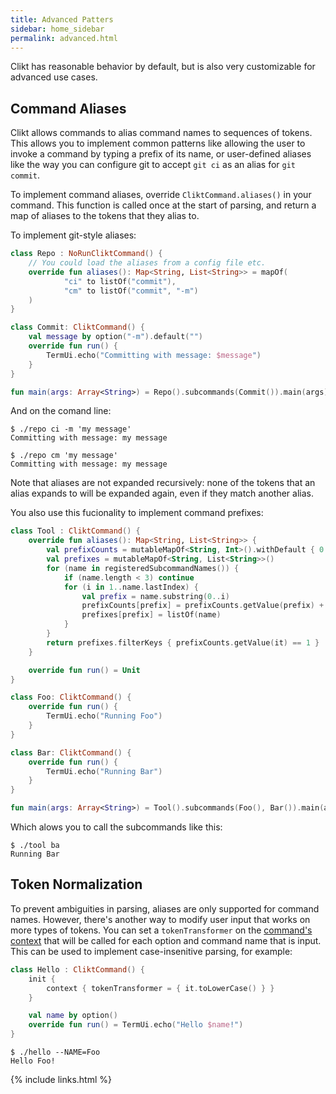 ```yaml
---
title: Advanced Patters
sidebar: home_sidebar
permalink: advanced.html
---
```


<!--  TODO: add docs links -->

Clikt has reasonable behavior by default, but is also very customizable
for advanced use cases.

## Command Aliases

Clikt allows commands to alias command names to sequences of tokens.
This allows you to implement common patterns like allowing the user to
invoke a command by typing a prefix of its name, or user-defined aliases
like the way you can configure git to accept `git ci` as an alias for
`git commit`.

To implement command aliases, override `CliktCommand.aliases()` in your
command. This function is called once at the start of parsing, and
return a map of aliases to the tokens that they alias to.

To implement git-style aliases:

```kotlin
class Repo : NoRunCliktCommand() {
    // You could load the aliases from a config file etc.
    override fun aliases(): Map<String, List<String>> = mapOf(
            "ci" to listOf("commit"),
            "cm" to listOf("commit", "-m")
    )
}

class Commit: CliktCommand() {
    val message by option("-m").default("")
    override fun run() {
        TermUi.echo("Committing with message: $message")
    }
}

fun main(args: Array<String>) = Repo().subcommands(Commit()).main(args)
```

And on the comand line:

```
$ ./repo ci -m 'my message'
Committing with message: my message
```

```
$ ./repo cm 'my message'
Committing with message: my message
```

Note that aliases are not expanded recursively: none of the tokens that
an alias expands to will be expanded again, even if they match another
alias.

You also use this fucionality to implement command prefixes:

```kotlin
class Tool : CliktCommand() {
    override fun aliases(): Map<String, List<String>> {
        val prefixCounts = mutableMapOf<String, Int>().withDefault { 0 }
        val prefixes = mutableMapOf<String, List<String>>()
        for (name in registeredSubcommandNames()) {
            if (name.length < 3) continue
            for (i in 1..name.lastIndex) {
                val prefix = name.substring(0..i)
                prefixCounts[prefix] = prefixCounts.getValue(prefix) + 1
                prefixes[prefix] = listOf(name)
            }
        }
        return prefixes.filterKeys { prefixCounts.getValue(it) == 1 }
    }

    override fun run() = Unit
}

class Foo: CliktCommand() {
    override fun run() {
        TermUi.echo("Running Foo")
    }
}

class Bar: CliktCommand() {
    override fun run() {
        TermUi.echo("Running Bar")
    }
}

fun main(args: Array<String>) = Tool().subcommands(Foo(), Bar()).main(args)
```

Which alows you to call the subcommands like this:

```
$ ./tool ba
Running Bar
```

## Token Normalization

To prevent ambiguities in parsing, aliases are only supported for
command names. However, there's another way to modify user input that
works on more types of tokens. You can set a `tokenTransformer` on the
[command's context](commands.html#customcontext) that will be called for
each option and command name that is input. This can be used to
implement case-insenitive parsing, for example:

```kotlin
class Hello : CliktCommand() {
    init {
        context { tokenTransformer = { it.toLowerCase() } }
    }

    val name by option()
    override fun run() = TermUi.echo("Hello $name!")
}
```

```
$ ./hello --NAME=Foo
Hello Foo!
```


{% include links.html %}

